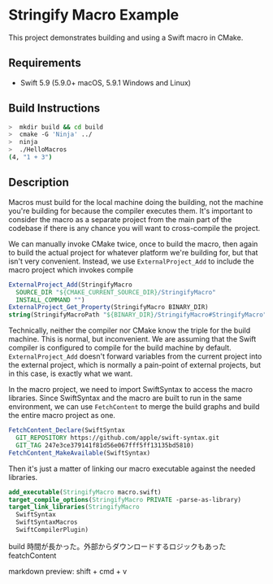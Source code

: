 # Stringify Macro Example

This project demonstrates building and using a Swift macro in CMake.

## Requirements
 - Swift 5.9 (5.9.0+ macOS, 5.9.1 Windows and Linux)

## Build Instructions

```sh
>  mkdir build && cd build
>  cmake -G 'Ninja' ../
>  ninja
>  ./HelloMacros
(4, "1 + 3")
```

## Description

Macros must build for the local machine doing the building, not the machine
you're building for because the compiler executes them. It's important to
consider the macro as a separate project from the main part of the codebase if
there is any chance you will want to cross-compile the project.

We can manually invoke CMake twice, once to build the macro, then again to build
the actual project for whatever platform we're building for, but that isn't very
convenient. Instead, we use `ExternalProject_Add` to include the macro project
which invokes compile

```cmake
ExternalProject_Add(StringifyMacro
  SOURCE_DIR "${CMAKE_CURRENT_SOURCE_DIR}/StringifyMacro"
  INSTALL_COMMAND "")
ExternalProject_Get_Property(StringifyMacro BINARY_DIR)
string(StringifyMacroPath "${BINARY_DIR}/StringifyMacro#StringifyMacro")
```

Technically, neither the compiler nor CMake know the triple for the build
machine. This is normal, but inconvenient. We are assuming that the Swift
compiler is configured to compile for the build machine by default.
`ExternalProject_Add` doesn't forward variables from the current project into
the external project, which is normally a pain-point of external projects, but
in this case, is exactly what we want.

In the macro project, we need to import SwiftSyntax to access the macro
libraries. Since SwiftSyntax and the macro are built to run in the same
environment, we can use `FetchContent` to merge the build graphs and build the
entire macro project as one.
```cmake
FetchContent_Declare(SwiftSyntax
  GIT_REPOSITORY https://github.com/apple/swift-syntax.git
  GIT_TAG 247e3ce379141f81d56e067fff5ff13135bd5810)
FetchContent_MakeAvailable(SwiftSyntax)
```

Then it's just a matter of linking our macro executable against the needed
libraries.

```cmake
add_executable(StringifyMacro macro.swift)
target_compile_options(StringifyMacro PRIVATE -parse-as-library)
target_link_libraries(StringifyMacro
  SwiftSyntax
  SwiftSyntaxMacros
  SwiftCompilerPlugin)
```
build 時間が長かった。外部からダウンロードするロジックもあった
featchContent

markdown preview: shift + cmd + v 

